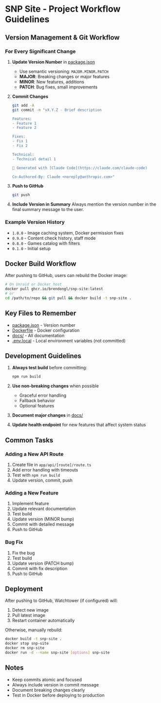 # SNP Site - Project Workflow Guidelines

## Version Management & Git Workflow

### For Every Significant Change

1. **Update Version Number** in [package.json](../package.json)
   - Use semantic versioning: `MAJOR.MINOR.PATCH`
   - **MAJOR**: Breaking changes or major features
   - **MINOR**: New features, additions
   - **PATCH**: Bug fixes, small improvements

2. **Commit Changes**
   ```bash
   git add -A
   git commit -m "vX.Y.Z - Brief description

   Features:
   - Feature 1
   - Feature 2

   Fixes:
   - Fix 1
   - Fix 2

   Technical:
   - Technical detail 1

   🤖 Generated with [Claude Code](https://claude.com/claude-code)

   Co-Authored-By: Claude <noreply@anthropic.com>"
   ```

3. **Push to GitHub**
   ```bash
   git push
   ```

4. **Include Version in Summary**
   Always mention the version number in the final summary message to the user.

### Example Version History

- `1.0.0` - Image caching system, Docker permission fixes
- `0.9.0` - Content check history, staff mode
- `0.8.0` - Games catalog with filters
- `0.1.0` - Initial setup

## Docker Build Workflow

After pushing to GitHub, users can rebuild the Docker image:

```bash
# On Unraid or Docker host
docker pull ghcr.io/brendongl/snp-site:latest
# or
cd /path/to/repo && git pull && docker build -t snp-site .
```

## Key Files to Remember

- [package.json](../package.json) - Version number
- [Dockerfile](../Dockerfile) - Docker configuration
- [docs/](../docs/) - All documentation
- [.env.local](../.env.local) - Local environment variables (not committed)

## Development Guidelines

1. **Always test build** before committing:
   ```bash
   npm run build
   ```

2. **Use non-breaking changes** when possible
   - Graceful error handling
   - Fallback behavior
   - Optional features

3. **Document major changes** in [docs/](../docs/)

4. **Update health endpoint** for new features that affect system status

## Common Tasks

### Adding a New API Route
1. Create file in `app/api/[route]/route.ts`
2. Add error handling with timeouts
3. Test with `npm run build`
4. Update version, commit, push

### Adding a New Feature
1. Implement feature
2. Update relevant documentation
3. Test build
4. Update version (MINOR bump)
5. Commit with detailed message
6. Push to GitHub

### Bug Fix
1. Fix the bug
2. Test build
3. Update version (PATCH bump)
4. Commit with fix description
5. Push to GitHub

## Deployment

After pushing to GitHub, Watchtower (if configured) will:
1. Detect new image
2. Pull latest image
3. Restart container automatically

Otherwise, manually rebuild:
```bash
docker build -t snp-site .
docker stop snp-site
docker rm snp-site
docker run -d --name snp-site [options] snp-site
```

## Notes

- Keep commits atomic and focused
- Always include version in commit message
- Document breaking changes clearly
- Test in Docker before deploying to production
